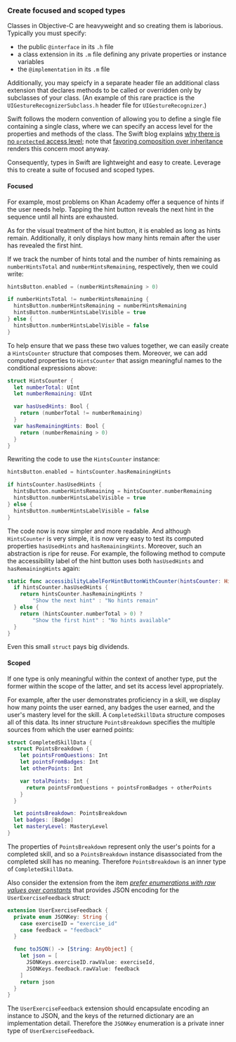 ### Create focused and scoped types

Classes in Objective-C are heavyweight and so creating them is laborious. Typically you must specify:

* the public `@interface` in its `.h` file
* a class extension in its `.m` file defining any private properties or instance variables
* the `@implementation` in its `.m` file

Additionally, you may speicfy in a separate header file an additional class extension that declares methods to be called or overridden only by subclasses of your class. (An example of this rare practice is the `UIGestureRecognizerSubclass.h` header file for `UIGestureRecognizer`.)

Swift follows the modern convention of allowing you to define a single file containing a single class, where we can specify an access level for the properties and methods of the class. The Swift blog explains [why there is no `protected` access level](https://developer.apple.com/swift/blog/?id=11); note that [favoring composition over inheritance](http://en.wikipedia.org/wiki/Composition_over_inheritance) renders this concern moot anyway.

Consequently, types in Swift are lightweight and easy to create. Leverage this to create a suite of focused and scoped types.

#### Focused

For example, most problems on Khan Academy offer a sequence of hints if the user needs help. Tapping the hint button reveals the next hint in the sequence until all hints are exhausted.

As for the visual treatment of the hint button, it is enabled as long as hints remain. Additionally, it only displays how many hints remain after the user has revealed the first hint.

If we track the number of hints total and the number of hints remaining as `numberHintsTotal` and `numberHintsRemaining`, respectively, then we could write:

```swift
hintsButton.enabled = (numberHintsRemaining > 0)

if numberHintsTotal != numberHintsRemaining {
  hintsButton.numberHintsRemaining = numberHintsRemaining
  hintsButton.numberHintsLabelVisible = true
} else {
  hintsButton.numberHintsLabelVisible = false
}
```

To help ensure that we pass these two values together, we can easily create a `HintsCounter` structure that composes them. Moreover, we can add computed properties to `HintsCounter` that assign meaningful names to the conditional expressions above:

```swift
struct HintsCounter {
  let numberTotal: UInt
  let numberRemaining: UInt

  var hasUsedHints: Bool {
    return (numberTotal != numberRemaining)
  }
  var hasRemainingHints: Bool {
    return (numberRemaining > 0)
  }
}
```

Rewriting the code to use the `HintsCounter` instance:

```swift
hintsButton.enabled = hintsCounter.hasRemainingHints

if hintsCounter.hasUsedHints {
  hintsButton.numberHintsRemaining = hintsCounter.numberRemaining
  hintsButton.numberHintsLabelVisible = true
} else {
  hintsButton.numberHintsLabelVisible = false
}
```

The code now is now simpler and more readable. And although `HintsCounter` is very simple, it is now very easy to test its computed properties `hasUsedHints` and `hasRemainingHints`. Moreover, such an abstraction is ripe for reuse. For example, the following method to compute the accessibility label of the hint button uses both `hasUsedHints` and `hasRemainingHints` again:

```swift
static func accessibilityLabelForHintButtonWithCounter(hintsCounter: HintsCounter) -> String {
  if hintsCounter.hasUsedHints {
    return hintsCounter.hasRemainingHints ?
        "Show the next hint" : "No hints remain"
  } else {
    return (hintsCounter.numberTotal > 0) ?
        "Show the first hint" : "No hints available"
  }
}
```

Even this small `struct` pays big dividends.

#### Scoped

If one type is only meaningful within the context of another type, put the former within the scope of the latter, and set its access level appropriately.

For example, after the user demonstrates proficiency in a skill, we display how many points the user earned, any badges the user earned, and the user's mastery level for the skill. A `CompletedSkillData` structure composes all of this data. Its inner structure `PointsBreakdown` specifies the multiple sources from which the user earned points:

```swift
struct CompletedSkillData {
  struct PointsBreakdown {
    let pointsFromQuestions: Int
    let pointsFromBadges: Int
    let otherPoints: Int

    var totalPoints: Int {
      return pointsFromQuestions + pointsFromBadges + otherPoints
    }
  }

  let pointsBreakdown: PointsBreakdown
  let badges: [Badge]
  let masteryLevel: MasteryLevel
}
```

The properties of `PointsBreakdown` represent only the user's points for a completed skill, and so a `PointsBreakdown` instance disassociated from the completed skill has no meaning. Therefore `PointsBreakdown` is an inner type of `CompletedSkillData`.

Also consider the extension from the item _[prefer enumerations with raw values over constants](prefer-enums-with-raw-values-over-constants.md)_ that provides JSON encoding for the `UserExerciseFeedback` struct:

```swift
extension UserExerciseFeedback {
  private enum JSONKey: String {
    case exerciseID = "exercise_id"
    case feedback = "feedback"
  }

  func toJSON() -> [String: AnyObject] {
    let json = [
      JSONKeys.exerciseID.rawValue: exerciseId,
      JSONKeys.feedback.rawValue: feedback
    ]
    return json
  }
}
```

The `UserExerciseFeedback` extension should encapsulate encoding an instance to JSON, and the keys of the returned dictionary are an implementation detail. Therefore the `JSONKey` enumeration is a private inner type of `UserExerciseFeedback`.


